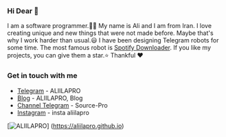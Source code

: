 ### Hi Dear 👋

I am a software programmer.👨‍💻 My name is Ali and I am from Iran. I love creating unique and new things that were not made before. Maybe that's why I work harder than usual.😃 I have been designing Telegram robots for some time. The most famous robot is [Spotify Downloader](https://t.me/spotdlrobot). If you like my projects, you can give them a star.⭐
Thankful ❤

### Get in touch with me
- [Telegram](https://t.me/aliilapro)          - ALIILAPRO
- [Blog](https://aliilapro.blog.ir)           - ALIILAPRO, Blog
- [Channel Telegram](https://t.me/source_pro) - Source-Pro
- [Instagram](https://instagram.com/mr.aliilapro) - insta aliilapro

[![ALIILAPRO](https://github-readme-stats.vercel.app/api?username=aliilapro&show_icons=true&count_private=true&theme=highcontrast)] (https://aliilapro.github.io)
